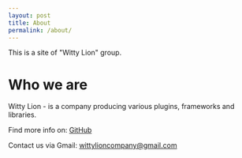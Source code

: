 ```yaml
---
layout: post
title: About
permalink: /about/
---
```


This is a site of "Witty Lion" group.

# Who we are

Witty Lion - is a company producing various plugins, frameworks and libraries.

Find more info on: [GitHub](https://github.com/wittylion)

Contact us via Gmail: [wittylioncompany@gmail.com](mailto:wittylioncompany@gmail.com)